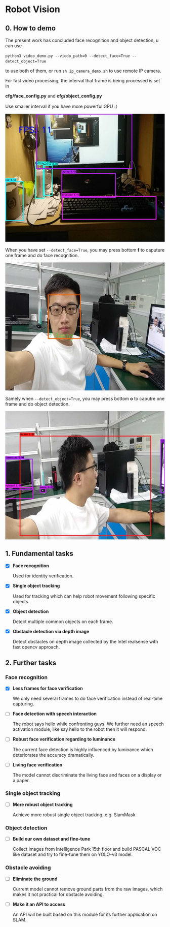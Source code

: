 # Robot Vision

## 0. How to demo

The present work has concluded face recognition and object detection, u can use

`python3 video_demo.py --viedo_path=0 --detect_face=True --detect_object=True`

to use both of them, or run `sh ip_camera_demo.sh` to use remote IP camera.

For fast video processing, the interval that frame is being processed is set in

**cfg/face_config.py** and **cfg/object_config.py**

Use smaller interval if you have more powerful GPU :）



![](docs/demo.jpg)



When you have set `--detect_face=True`, you may press bottom **f** to caputure one frame and do face recognition.

![](docs/face.jpg)

Samely when `--detect_object=True`, you may press bottom **o** to caputre one frame and do object detection.

![](docs/object.jpg)





## 1. Fundamental tasks

- [x] **Face recognition**

  Used for identity verification.

- [x] **Single object tracking**

  Used for tracking which can help robot movement following specific objects.

- [x] **Object detection**

  Detect multiple common objects on each frame.

- [x] **Obstacle detection via depth image**

  Detect obstacles on depth image collected by the Intel realsense with fast opencv approach.

  

## 2. Further tasks

### Face recognition

- [x] **Less frames for face verification**

  We only need several frames to do face verification instead of real-time capturing.

- [ ] **Face detection with speech interaction**

  The robot says hello while confronting guys. We further need an speech activation module, like say hello to the robot then it will respond.

- [ ] **Robust face verification regarding to luminance**

  The current face detection is highly influenced by luminance which deteriorates the accuracy dramatically. 

- [ ] **Living face verification**

  The model cannot discriminate the living face and faces on a display or a paper.

### Single object tracking

- [ ] **More robust object tracking**

  Achieve more robust single object tracking, e.g. SiamMask.

### Object detection

- [ ] **Build our own dataset and fine-tune**

  Collect images from Intelligence Park 15th floor and build PASCAL VOC like dataset and try to fine-tune them on YOLO-v3 model.

### Obstacle avoiding

- [ ] **Eliminate the ground**

  Current model cannot remove ground parts from the raw images, which makes it not practical for obstacle avoiding.

- [ ] **Make it an API to access**

  An API will be built based on this module for its further application on SLAM.



